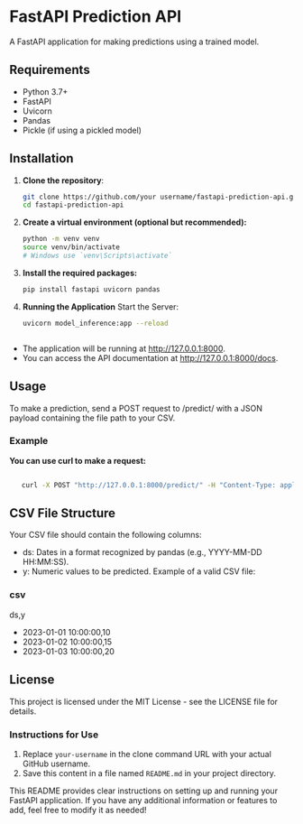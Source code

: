 # FastAPI Prediction API

A FastAPI application for making predictions using a trained model.

## Requirements

- Python 3.7+
- FastAPI
- Uvicorn
- Pandas
- Pickle (if using a pickled model)

## Installation

1. **Clone the repository**:
   ```bash
   git clone https://github.com/your username/fastapi-prediction-api.git
   cd fastapi-prediction-api
2. **Create a virtual environment (optional but recommended):**
    ```bash
    python -m venv venv
    source venv/bin/activate
    # Windows use `venv\Scripts\activate`

3. **Install the required packages:**
    ```bash
    pip install fastapi uvicorn pandas

4. **Running the Application**
   Start the Server:
    ```bash
    uvicorn model_inference:app --reload
    


- The application will be running at http://127.0.0.1:8000.
- You can access the API documentation at http://127.0.0.1:8000/docs.
## Usage
To make a prediction, send a POST request to /predict/ with a JSON payload containing the file path to your CSV.

### Example

**You can use curl to make a request:**

   ```bash

      curl -X POST "http://127.0.0.1:8000/predict/" -H "Content-Type: application/json" -d '{"file": "test.csv"}'
   ```

## CSV File Structure
Your CSV file should contain the following columns:

- ds: Dates in a format recognized by pandas (e.g., YYYY-MM-DD HH:MM:SS).
- y: Numeric values to be predicted.
Example of a valid CSV file:

### csv


ds,y
- 2023-01-01 10:00:00,10
- 2023-01-02 10:00:00,15
- 2023-01-03 10:00:00,20
  
## License
This project is licensed under the MIT License - see the LICENSE file for details.


### Instructions for Use

1. Replace `your-username` in the clone command URL with your actual GitHub username.
2. Save this content in a file named `README.md` in your project directory.

This README provides clear instructions on setting up and running your FastAPI application. If you have any additional information or features to add, feel free to modify it as needed!

